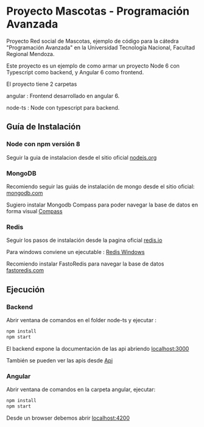# Proyecto Mascotas - Programación Avanzada

Proyecto Red social de Mascotas, ejemplo de código para la cátedra "Programación Avanzada" en la Universidad Tecnología Nacional, Facultad Regional Mendoza.

Este proyecto es un ejemplo de como armar un proyecto Node 6 con Typescript como backend, y Angular 6 como frontend.

El proyecto tiene 2 carpetas

angular :  Frontend desarrollado en angular 6.

node-ts : Node con typescript para backend.

## Guía de Instalación

### Node con npm versión 8

Seguir la guia de instalacion desde el sitio oficial [nodejs.org](https://nodejs.org/)

### MongoDB

Recomiendo seguir las guiás de instalación de mongo desde el sitio oficial: [mongodb.com](https://www.mongodb.com/download-center#community)


Sugiero instalar Mongodb Compass para poder navegar la base de datos en forma visual [Compass](https://www.mongodb.com/products/compass)

### Redis


Seguir los pasos de instalación desde la pagina oficial [redis.io](https://redis.io/download)

Para windows conviene un ejecutable : [Redis Windows](https://sourceforge.net/projects/redis/)

Recomiendo instalar FastoRedis para navegar la base de datos [fastoredis.com](https://fastoredis.com/)

## Ejecución

### Backend

Abrir ventana de comandos en el folder node-ts y ejecutar :

```bash
npm install
npm start
```

El backend expone la documentación de las api abriendo [localhost:3000](http://localhost:3000/)

También se pueden ver las apis desde [Api](./node-ts/README-API.md)

### Angular

Abrir ventana de comandos en la carpeta angular, ejecutar:

```bash
npm install
npm start
```

Desde un browser debemos abrir [localhost:4200](http://localhost:4200/)

